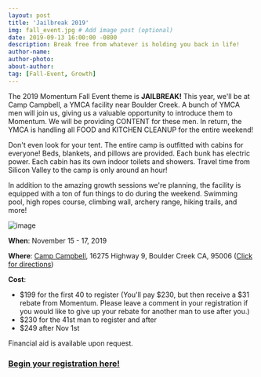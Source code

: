 ```yaml
---
layout: post
title: 'Jailbreak 2019'
img: fall_event.jpg # Add image post (optional)
date: 2019-09-13 16:00:00 -0800 
description: Break free from whatever is holding you back in life!
author-name: 
author-photo: 
about-author: 
tag: [Fall-Event, Growth]
---
```


The 2019 Momentum Fall Event theme is **JAILBREAK!** This year, we'll be at Camp Campbell, a YMCA facility near Boulder Creek. A bunch of YMCA men will join us, giving us a valuable opportunity to introduce them to Momentum. We will be providing CONTENT for these men. In return, the YMCA is handling all FOOD and KITCHEN CLEANUP for the entire weekend!

Don't even look for your tent. The entire camp is outfitted with cabins for everyone! Beds, blankets, and pillows are provided. Each bunk has electric power. Each cabin has its own indoor toilets and showers. Travel time from Silicon Valley to the camp is only around an hour!

In addition to the amazing growth sessions we're planning, the facility is equipped with a ton of fun things to do during the weekend. Swimming pool, high ropes course, climbing wall, archery range, hiking trails, and more!

![image](https://www.ymcasv.org/sites/default/files/2019-06/43530731_2192551810782081_8374534916884398080_n.jpg "Camp Campbell")


**When**: November 15 - 17, 2019

**Where**: [Camp Campbell](https://www.ymcasv.org/camp-campbell), 16275 Highway 9, Boulder Creek CA, 95006 ([Click for directions](https://www.google.com/maps/dir/?api=1&destination=16275-highway-9-boulder-creek-boulder-creek-95006))

**Cost**:
* $199 for the first 40 to register (You'll pay $230, but then receive a $31 rebate from Momentum. Please leave a comment in your registration if you would like to give up your rebate for another man to use after you.)
* $230 for the 41st man to register and after
* $249 after Nov 1st

Financial aid is available upon request.

### [Begin your registration here!](https://forms.gle/KXaWYuwn4jNvrxgU7)
